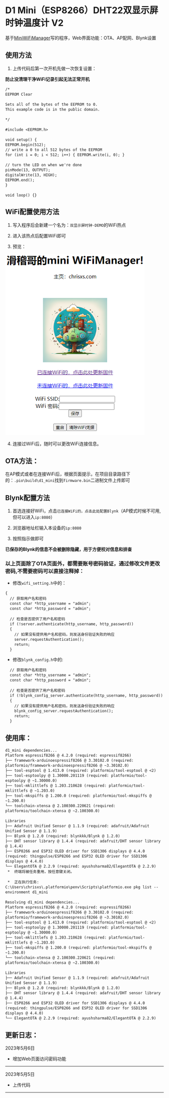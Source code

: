# D1 Mini（ESP8266）DHT22双显示屏时钟温度计 V2

基于[MiniWiFiManager](https://github.com/chrisxs/Blynk_Projects/tree/main/MiniWiFiManager_Blynk_Version)写的程序，Web界面功能：OTA、AP配网、Blynk设置

## 使用方法

1. 上传代码后第一次开机先做一次恢复设置：


**防止没清理干净WiFi记录引起无法正常开机**

```
/*
EEPROM Clear

Sets all of the bytes of the EEPROM to 0.
This example code is in the public domain.

*/

#include <EEPROM.h>

void setup() {
EEPROM.begin(512);
// write a 0 to all 512 bytes of the EEPROM
for (int i = 0; i < 512; i++) { EEPROM.write(i, 0); }

// turn the LED on when we're done
pinMode(13, OUTPUT);
digitalWrite(13, HIGH);
EEPROM.end();
}

void loop() {}
```

## WiFi配置使用方法

1. 写入程序后会新建一个名为：`双显示屏时钟-DEMO`的WiFi热点

2. 进入该热点后配置WiFi即可

3. 预览：

![](https://github.com/chrisxs/Arduino_Cloud/blob/main/MiniWiFiManager/demo.png)

4. 连接过WiFi后，随时可以更改WiFi连接信息。

## OTA方法：

在AP模式或者在连接WiFi后，根据页面提示，在项目目录路径下的：`.pio\build\d1_mini`找到`firmware.bin`二进制文件上传即可

## Blynk配置方法

1. 首选连接好WiFi，点击`已连接WiFi的，点击此处配置Blynk`（AP模式时候不可用,但可以进入`ip:8080`）

2. 浏览器地址栏输入本设备的`ip:8080`

3. 按照指示做即可

**已保存的Blynk的信息不会被删除隐藏，用于方便校对信息和排查**

### 以上页面除了OTA页面外，都需要账号密码验证，通过修改文件更改密码,不需要密码可以直接注释掉：
- 修改`wifi_setting.h`中的：

```
{
  // 获取用户名和密码
  const char *http_username = "admin";
  const char *http_password = "admin";

  // 检查是否提供了用户名和密码
  if (!server.authenticate(http_username, http_password))
  {
    // 如果没有提供用户名和密码，则发送身份验证失败的响应
    server.requestAuthentication();
    return;
  }
  ```

- 修改`blynk_config.h`中的:
```
  // 获取用户名和密码
  const char *http_username = "admin";
  const char *http_password = "admin";

  // 检查是否提供了用户名和密码
  if (!blynk_config_server.authenticate(http_username, http_password))
  {
    // 如果没有提供用户名和密码，则发送身份验证失败的响应
    blynk_config_server.requestAuthentication();
    return;
  }
  ```

## 使用库：
```
d1_mini dependencies...
Platform espressif8266 @ 4.2.0 (required: espressif8266)
├── framework-arduinoespressif8266 @ 3.30102.0 (required: platformio/framework-arduinoespressif8266 @ ~3.30102.0)
├── tool-esptool @ 1.413.0 (required: platformio/tool-esptool @ <2)
├── tool-esptoolpy @ 1.30000.201119 (required: platformio/tool-esptoolpy @ ~1.30000.0)
├── tool-mklittlefs @ 1.203.210628 (required: platformio/tool-mklittlefs @ ~1.203.0)
├── tool-mkspiffs @ 1.200.0 (required: platformio/tool-mkspiffs @ ~1.200.0)
└── toolchain-xtensa @ 2.100300.220621 (required: platformio/toolchain-xtensa @ ~2.100300.0)

Libraries
├── Adafruit Unified Sensor @ 1.1.9 (required: adafruit/Adafruit Unified Sensor @ 1.1.9)
├── Blynk @ 1.2.0 (required: blynkkk/Blynk @ 1.2.0)
├── DHT sensor library @ 1.4.4 (required: adafruit/DHT sensor library @ 1.4.4)
├── ESP8266 and ESP32 OLED driver for SSD1306 displays @ 4.4.0 (required: thingpulse/ESP8266 and ESP32 OLED driver for SSD1306 displays @ 4.4.0)
└── ElegantOTA @ 2.2.9 (required: ayushsharma82/ElegantOTA @ 2.2.9)
 *  终端将被任务重用，按任意键关闭。 

 *  正在执行任务: C:\Users\chrisxs\.platformio\penv\Scripts\platformio.exe pkg list --environment d1_mini 

Resolving d1_mini dependencies...
Platform espressif8266 @ 4.2.0 (required: espressif8266)
├── framework-arduinoespressif8266 @ 3.30102.0 (required: platformio/framework-arduinoespressif8266 @ ~3.30102.0)
├── tool-esptool @ 1.413.0 (required: platformio/tool-esptool @ <2)
├── tool-esptoolpy @ 1.30000.201119 (required: platformio/tool-esptoolpy @ ~1.30000.0)
├── tool-mklittlefs @ 1.203.210628 (required: platformio/tool-mklittlefs @ ~1.203.0)
├── tool-mkspiffs @ 1.200.0 (required: platformio/tool-mkspiffs @ ~1.200.0)
└── toolchain-xtensa @ 2.100300.220621 (required: platformio/toolchain-xtensa @ ~2.100300.0)

Libraries
├── Adafruit Unified Sensor @ 1.1.9 (required: adafruit/Adafruit Unified Sensor @ 1.1.9)
├── Blynk @ 1.2.0 (required: blynkkk/Blynk @ 1.2.0)
├── DHT sensor library @ 1.4.4 (required: adafruit/DHT sensor library @ 1.4.4)
├── ESP8266 and ESP32 OLED driver for SSD1306 displays @ 4.4.0 (required: thingpulse/ESP8266 and ESP32 OLED driver for SSD1306 displays @ 4.4.0)
└── ElegantOTA @ 2.2.9 (required: ayushsharma82/ElegantOTA @ 2.2.9)
```
## 更新日志：
2023年5月6日
- 增加Web页面访问密码功能
---
2023年5月5日
- 上传代码
---